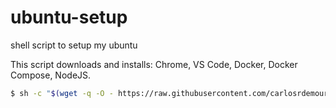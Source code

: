 # ubuntu-setup
shell script to setup my ubuntu

This script downloads and installs: Chrome, VS Code, Docker, Docker Compose, NodeJS.


```sh
$ sh -c "$(wget -q -O - https://raw.githubusercontent.com/carlosrdemoura/ubuntu-setup/main/setup.sh)"
```
